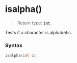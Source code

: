 # isalpha()

> Return type: [`int`](/data-types/int/).

Tests if a character is alphabetic.

### Syntax

```c
isalpha(int c);
```